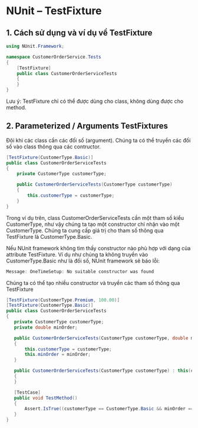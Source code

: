 ﻿NUnit – TestFixture
=====================

## 1. Cách sử dụng và ví dụ về TestFixture
 ```csharp
 using NUnit.Framework;

 namespace CustomerOrderService.Tests
 {
     [TestFixture]
     public class CustomerOrderServiceTests
     {
     }
 }
 ```
Lưu ý: TestFixture chỉ có thể được dùng cho class, không dùng được cho method.

## 2. Parameterized / Arguments TestFixtures

 Đôi khi các class cần các đối số (argument). Chúng ta có thể truyền các đối số vào class thông qua các contructor.
 ```csharp
 [TestFixture(CustomerType.Basic)]
 public class CustomerOrderServiceTests
 {
     private CustomerType customerType;

     public CustomerOrderServiceTests(CustomerType customerType)
     {
         this.customerType = customerType;
     }
 }
 ```

 Trong ví dụ trên, class CustomerOrderServiceTests cần một tham số kiểu CustomerType, như vậy chúng ta tạo một constructor chỉ nhận vào một CustomerType. Chúng ta cung cấp giá trị cho tham số thông qua TestFixture là CustomerType.Basic.

 Nếu NUnit framework không tìm thấy constructor nào phù hợp với dạng của attribute TestFixture. Ví dụ như chúng ta không truyền vào CustomerType.Basic như là đối số, NUnit framework sẽ báo lỗi:
 ```csharp
 Message: OneTimeSetup: No suitable constructor was found
 ```
 Chúng ta có thể tạo nhiều constructor và truyền các tham số thông qua TestFixture
  ```csharp
 [TestFixture(CustomerType.Premium, 100.00)]
 [TestFixture(CustomerType.Basic)]
 public class CustomerOrderServiceTests
 {
     private CustomerType customerType;
     private double minOrder;

     public CustomerOrderServiceTests(CustomerType customerType, double minOrder)
     {
         this.customerType = customerType;
         this.minOrder = minOrder;
     }

     public CustomerOrderServiceTests(CustomerType customerType) : this(customerType, 0)
     {
     }

     [TestCase]
     public void TestMethod()
     {
         Assert.IsTrue((customerType == CustomerType.Basic && minOrder == 0 || customerType == CustomerType.Premium && minOrder > 0));
     }
  }
   ```


